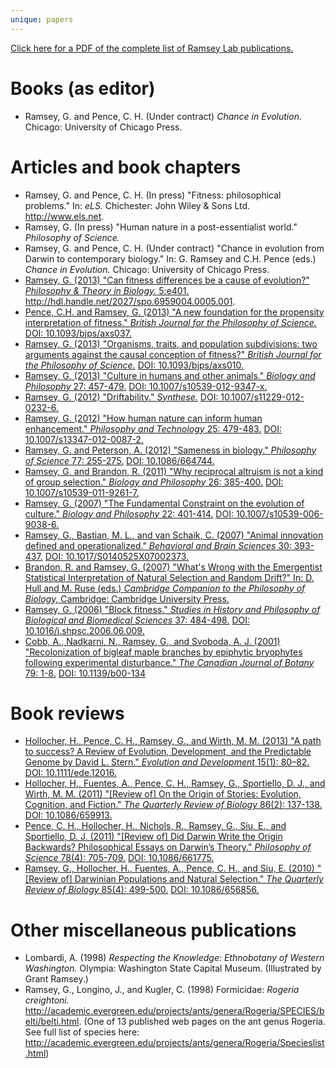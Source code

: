 ```yaml
---
unique: papers
---
```


[Click here for a PDF of the complete list of Ramsey Lab publications.](/papers/list.pdf)


# Books (as editor)

*   Ramsey, G. and Pence, C. H.  (Under contract)  _Chance in Evolution._  Chicago: University of Chicago Press.


# Articles and book chapters

*   Ramsey, G. and Pence, C. H. (In press) "Fitness: philosophical problems." In: _eLS._ Chichester: John Wiley & Sons Ltd. <http://www.els.net>.
*   Ramsey, G. (In press) "Human nature in a post-essentialist world." _Philosophy of Science._
*   Ramsey, G. and Pence, C. H. (Under contract) "Chance in evolution from Darwin to contemporary biology." In: G. Ramsey and C.H. Pence (eds.) _Chance in Evolution._ Chicago: University of Chicago Press.
*   [Ramsey, G. (2013) "Can fitness differences be a cause of evolution?" _Philosophy & Theory in Biology._ 5:e401.](/papers/2013-ptib-fitness-differences.pdf) <http://hdl.handle.net/2027/spo.6959004.0005.001>.
*   [Pence, C.H. and Ramsey, G. (2013) "A new foundation for the propensity interpretation of fitness." _British Journal for the Philosophy of Science._](/papers/2013-bjps-new-foundation-advance-access.pdf) [DOI: 10.1093/bjps/axs037.](http://dx.doi.org/10.1093/bjps/axs037)
*   [Ramsey, G. (2013) "Organisms, traits, and population subdivisions: two arguments against the causal conception of fitness?" _British Journal for the Philosophy of Science._](/papers/2013-bjps-organisms-traits-subdivisions-advance-access.pdf) [DOI: 10.1093/bjps/axs010.](http://dx.doi.org/10.1093/bjps/axs010)
*   [Ramsey, G. (2013) "Culture in humans and other animals." _Biology and Philosophy_ 27: 457-479.](/papers/2013-bp-culture-humans-animals.pdf) [DOI: 10.1007/s10539-012-9347-x.](http://dx.doi.org/10.1007/s10539-012-9347-x)
*   [Ramsey, G. (2012) "Driftability." _Synthese._](/papers/2012-syn-driftability-advance-access.pdf) [DOI: 10.1007/s11229-012-0232-6.](http://dx.doi.org/10.1007/s11229-012-0232-6)
*   [Ramsey, G. (2012) "How human nature can inform human enhancement." _Philosophy and Technology_ 25: 479-483.](/papers/2012-pt-human-nature-enhancement.pdf) [DOI: 10.1007/s13347-012-0087-2.](http://dx.doi.org/10.1007/s13347-012-0087-2)
*   [Ramsey, G. and Peterson, A. (2012) "Sameness in biology." _Philosophy of Science_ 77: 255-275.](/papers/2012-ps-sameness-in-biology.pdf) [DOI: 10.1086/664744.](http://dx.doi.org/10.1086/664744)
*   [Ramsey, G. and Brandon, R. (2011) "Why reciprocal altruism is not a kind of group selection." _Biology and Philosophy_ 26: 385-400.](/papers/2011-bp-reciprocal-altruism.pdf) [DOI: 10.1007/s10539-011-9261-7.](http://dx.doi.org/10.1007/s10539-011-9261-7)
*   [Ramsey, G. (2007) "The Fundamental Constraint on the evolution of culture." _Biology and Philosophy_ 22: 401-414.](/papers/2007-bp-fundamental-constraint.pdf) [DOI: 10.1007/s10539-006-9038-6.](http://dx.doi.org/10.1007/s10539-006-9038-6)
*   [Ramsey, G., Bastian, M. L., and van Schaik, C. (2007) "Animal innovation defined and operationalized." _Behavioral and Brain Sciences_ 30: 393-437.](/papers/2007-bbs-animal-innovation.pdf) [DOI: 10.1017/S0140525X07002373.](http://dx.doi.org/10.1017/S0140525X07002373)
*   [Brandon, R. and Ramsey, G. (2007) "What's Wrong with the Emergentist Statistical Interpretation of Natural Selection and Random Drift?" In: D. Hull and M. Ruse (eds.) _Cambridge Companion to the Philosophy of Biology,_ Cambridge: Cambridge University Press.](/papers/2007-ccpb-emergentist-statistical-interpretation.pdf)
*   [Ramsey, G. (2006) "Block fitness." _Studies in History and Philosophy of Biological and Biomedical Sciences_ 37: 484-498.](/papers/2006-shpbbs-block-fitness.pdf) [DOI: 10.1016/j.shpsc.2006.06.009.](http://dx.doi.org/10.1016/j.shpsc.2006.06.009)
*   [Cobb, A., Nadkarni, N., Ramsey, G., and Svoboda, A. J. (2001) "Recolonization of bigleaf maple branches by epiphytic bryophytes following experimental disturbance." _The Canadian Journal of Botany_ 79: 1-8.](/papers/2001-cjb-bryophyte-recolonization.pdf) [DOI: 10.1139/b00-134](http://dx.doi.org/10.1139/b00-134)


# Book reviews

*   [Hollocher, H., Pence, C. H., Ramsey, G., and Wirth, M. M. (2013) "A path to success? A Review of Evolution, Development, and the Predictable Genome by David L. Stern." _Evolution and Development_ 15(1): 80–82.](/papers/2013-ed-stern-review.pdf) [DOI: 10.1111/ede.12016.](http://dx.doi.org/10.1111/ede.12016)
*   [Hollocher, H., Fuentes, A., Pence, C. H., Ramsey, G., Sportiello, D. J., and Wirth, M. M. (2011) "[Review of] On the Origin of Stories: Evolution, Cognition, and Fiction." _The Quarterly Review of Biology_ 86(2): 137-138.](/papers/2011-qrb-boyd-review.pdf) [DOI: 10.1086/659913.](http://dx.doi.org/10.1086/659913)
*   [Pence, C. H., Hollocher, H., Nichols, R., Ramsey, G., Siu, E., and Sportiello, D. J. (2011) "[Review of] Did Darwin Write the Origin Backwards? Philosophical Essays on Darwin’s Theory." _Philosophy of Science_ 78(4): 705-709.](/papers/2011-ps-sober-review.pdf) [DOI: 10.1086/661775.](http://dx.doi.org/10.1086/661775)
*   [Ramsey, G., Hollocher, H., Fuentes, A., Pence, C. H., and Siu, E. (2010) "[Review of] Darwinian Populations and Natural Selection." _The Quarterly Review of Biology_ 85(4): 499-500.](/papers/2010-qrb-godfrey-smith-review.pdf) [DOI: 10.1086/656856.](http://dx.doi.org/10.1086/656856)


# Other miscellaneous publications

*   Lombardi, A. (1998) _Respecting the Knowledge: Ethnobotany of Western Washington._  Olympia: Washington State Capital Museum.  (Illustrated by Grant Ramsey.)
*   Ramsey, G., Longino, J., and Kugler, C. (1998) Formicidae: _Rogeria creightoni._ http://academic.evergreen.edu/projects/ants/genera/Rogeria/SPECIES/belti/belti.html. (One of 13 published web pages on the ant genus Rogeria. See full list of species here: <http://academic.evergreen.edu/projects/ants/genera/Rogeria/Specieslist.html>)
